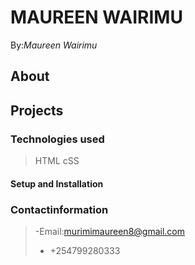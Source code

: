 # MAUREEN WAIRIMU


By:*Maureen Wairimu*


## About

## Projects


### Technologies used
>HTML
>cSS

#### Setup and Installation

### Contactinformation
> -Email:murimimaureen8@gmail.com
> - +254799280333
